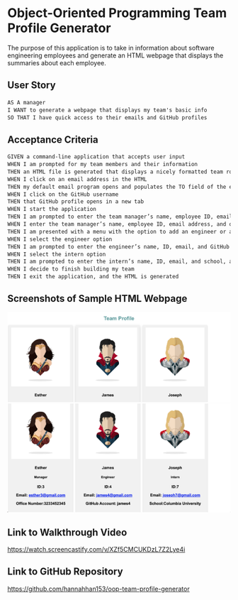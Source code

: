 # Object-Oriented Programming Team Profile Generator
The purpose of this application is to take in information about software engineering employees and generate an HTML webpage that displays the summaries about each employee. 

## User Story
```md
AS A manager
I WANT to generate a webpage that displays my team's basic info
SO THAT I have quick access to their emails and GitHub profiles
```

## Acceptance Criteria

```md
GIVEN a command-line application that accepts user input
WHEN I am prompted for my team members and their information
THEN an HTML file is generated that displays a nicely formatted team roster based on user input
WHEN I click on an email address in the HTML
THEN my default email program opens and populates the TO field of the email with the address
WHEN I click on the GitHub username
THEN that GitHub profile opens in a new tab
WHEN I start the application
THEN I am prompted to enter the team manager’s name, employee ID, email address, and office number
WHEN I enter the team manager’s name, employee ID, email address, and office number
THEN I am presented with a menu with the option to add an engineer or an intern or to finish building my team
WHEN I select the engineer option
THEN I am prompted to enter the engineer’s name, ID, email, and GitHub username, and I am taken back to the menu
WHEN I select the intern option
THEN I am prompted to enter the intern’s name, ID, email, and school, and I am taken back to the menu
WHEN I decide to finish building my team
THEN I exit the application, and the HTML is generated
```

## Screenshots of Sample HTML Webpage
![Front](images/Screen%20Shot%202022-02-28%20at%2012.19.13%20AM.png)
![Second](images/Screen%20Shot%202022-02-28%20at%2012.19.30%20AM.png)

## Link to Walkthrough Video
https://watch.screencastify.com/v/XZf5CMCUKDzL7Z2Lye4i

## Link to GitHub Repository
https://github.com/hannahhan153/oop-team-profile-generator 